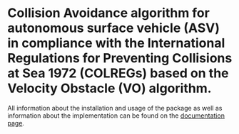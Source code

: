 # Collision Avoidance algorithm for autonomous surface vehicle (ASV) in compliance with the International Regulations for Preventing Collisions at Sea 1972 (COLREGs) based on the Velocity Obstacle (VO) algorithm.    

All information about the installation and usage of the package as well as information about the implementation can be found on the [documentation page](https://egreuel.github.io/asv_path_planner/).
